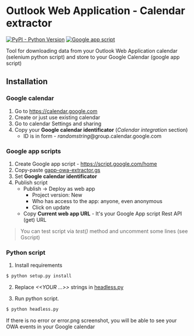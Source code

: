 # Outlook Web Application - Calendar extractor
[![PyPI - Python Version](https://img.shields.io/pypi/pyversions/Django.svg)](https://www.python.org/downloads/)
[![Google app script](https://img.shields.io/badge/google--app--script-stable-blue.svg)](https://script.google.com)

Tool for downloading data from your Outlook Web Application calendar (selenium python script) and store to your Google Calendar (google app script)


## Installation
### Google calendar
1. Go to https://calendar.google.com
2. Create or just use existing calendar
3. Go to calendar Settings and sharing
4. Copy your **Google calendar identificator** (*Calendar integration* section)
	-	ID is in form - *randomstring*@group.calendar.google.com

### Google app scripts
1. Create Google app script - https://script.google.com/home
2. Copy-paste [gapp-owa-extractor.gs](https://github.com/igorsimko/owa-calendar-extractor/blob/master/gapp-owa-extractor.gs "gapp-owa-extractor.gs")
3. Set **Google calendar identificator**
4. Publish script 
	- Publish -> Deploy as web app
		- Project version: New
		- Who has access to the app: anyone, even anonymous
		- Click on update
	- Copy **Current web app URL** - It's your Google App script Rest API (get) URL

> You can test script via *test()* method and uncomment some lines (see
> Gscript)

### Python script
1. Install requirements
```sh
$ python setup.py install
```

2. Replace *<<YOUR ...>>* strings in [headless.py](https://github.com/igorsimko/owa-calendar-extractor/blob/master/headless.py "headless.py")

3. Run python script.

```sh
$ python headless.py
```
If there is no error or error.png screenshot, you will be able to see your OWA events in your Google calendar 
